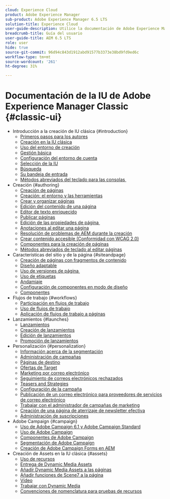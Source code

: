 ```yaml
---
cloud: Experience Cloud
product: Adobe Experience Manager
sub-product: Adobe Experience Manager 6.5 LTS
solution-title: Experience Cloud
user-guide-description: Utilice la documentación de Adobe Experience Manager 6.5 LTS para conocer cómo funciona y qué puede hacer el software por usted.
breadcrumb-title: Guía del usuario
user-guide-title: AEM 6.5 LTS
role: user
hide: true
source-git-commit: 96d94c843d1912abd91577b3373e38bd9fd9ed6c
workflow-type: tm+mt
source-wordcount: '261'
ht-degree: 31%

---
```



# Documentación de la IU de Adobe Experience Manager Classic {#classic-ui}

+ Introducción a la creación de IU clásica {#introduction}
   + [Primeros pasos para los autores](/help/sites-classic-ui-authoring/classic-page-author-first-steps.md)
   + [Creación en la IU clásica](/help/sites-classic-ui-authoring/classicui.md)
   + [Uso del entorno de creación](/help/sites-classic-ui-authoring/author-env.md)
   + [Gestión básica](/help/sites-classic-ui-authoring/author-env-basic-handling.md)
   + [Configuración del entorno de cuenta](/help/sites-classic-ui-authoring/author-env-user-props.md)
   + [Selección de la IU](/help/sites-classic-ui-authoring/author-env-select-ui.md)
   + [Búsqueda](/help/sites-classic-ui-authoring/author-env-search.md)
   + [Su bandeja de entrada](/help/sites-classic-ui-authoring/author-env-inbox.md)
   + [Métodos abreviados del teclado para las consolas  &#x200B;](/help/sites-classic-ui-authoring/author-env-keyboard-shortcuts.md)
+ Creación {#authoring}
   + [Creación de páginas](/help/sites-classic-ui-authoring/classic-page-author.md)
   + [Creación: el entorno y las herramientas](/help/sites-classic-ui-authoring/classic-page-author-env-tools.md)
   + [Crear y organizar páginas](/help/sites-classic-ui-authoring/classic-page-author-manage-pages.md)
   + [Edición del contenido de una página](/help/sites-classic-ui-authoring/classic-page-author-edit-content.md)
   + [Editor de texto enriquecido](/help/sites-classic-ui-authoring/classic-page-author-rich-text-editor.md)
   + [Publicar páginas](/help/sites-classic-ui-authoring/classic-page-author-publish-pages.md)
   + [Edición de las propiedades de página  &#x200B;](/help/sites-classic-ui-authoring/classic-page-author-edit-page-properties.md)
   + [Anotaciones al editar una página](/help/sites-classic-ui-authoring/classic-page-author-annotations.md)
   + [Resolución de problemas de AEM durante la creación](/help/sites-classic-ui-authoring/classic-page-author-troubleshooting.md)
   + [Crear contenido accesible (Conformidad con WCAG 2.0)](/help/sites-classic-ui-authoring/classic-page-author-accessible-content.md)
   + [Componentes para la creación de páginas](/help/sites-classic-ui-authoring/classic-page-author-edit-mode.md)
   + [Métodos abreviados de teclado al editar páginas](/help/sites-classic-ui-authoring/classic-page-author-keyboard-shortcuts.md)
+ Características del sitio y de la página {#siteandpage}
   + [Creación de páginas con fragmentos de contenido](/help/sites-classic-ui-authoring/classic-page-author-content-fragments.md)
   + [Diseño adaptable](/help/sites-classic-ui-authoring/classic-page-author-responsive-layout.md)
   + [Uso de versiones de página  &#x200B;](/help/sites-classic-ui-authoring/classic-page-author-work-with-versions.md)
   + [Uso de etiquetas](/help/sites-classic-ui-authoring/classic-feature-tags.md)
   + [Andamiaje](/help/sites-classic-ui-authoring/classic-feature-scaffolding.md)
   + [Configuración de componentes en modo de diseño](/help/sites-classic-ui-authoring/classic-page-author-design-mode.md)
   + [Componentes](/help/sites-classic-ui-authoring/classic-page-author-default-components.md)
+ Flujos de trabajo {#workflows}
   + [Participación en flujos de trabajo](/help/sites-classic-ui-authoring/classic-workflows-participating.md)
   + [Uso de flujos de trabajo](/help/sites-classic-ui-authoring/classic-workflows.md)
   + [Aplicación de flujos de trabajo a páginas](/help/sites-classic-ui-authoring/classic-workflows-applying.md)
+ Lanzamientos {#launches}
   + [Lanzamientos](/help/sites-classic-ui-authoring/classic-launches.md)
   + [Creación de lanzamientos](/help/sites-classic-ui-authoring/classic-launches-creating.md)
   + [Edición de lanzamientos](/help/sites-classic-ui-authoring/classic-launches-editing.md)
   + [Promoción de lanzamientos](/help/sites-classic-ui-authoring/classic-launches-promoting.md)
+ Personalización {#personalization}
   + [Información acerca de la segmentación](/help/sites-classic-ui-authoring/classic-personalization-campaigns-segmentation.md)
   + [Administración de campañas](/help/sites-classic-ui-authoring/classic-personalization-campaigns.md)
   + [Páginas de destino](/help/sites-classic-ui-authoring/classic-personalization-campaigns-landingpage.md)
   + [Ofertas de Target](/help/sites-classic-ui-authoring/classic-personalization-campaigns-target-offers.md)
   + [Marketing por correo electrónico](/help/sites-classic-ui-authoring/classic-personalization-campaigns-email.md)
   + [Seguimiento de correos electrónicos rechazados](/help/sites-classic-ui-authoring/classic-personalization-campaigns-email-tracking-bounces.md)
   + [Teasers and Strategies](/help/sites-classic-ui-authoring/classic-personalization-campaigns-teasers-strategy.md)
   + [Configuración de la campaña](/help/sites-classic-ui-authoring/classic-personalization-campaigns-setting-up-your.md)
   + [Publicación de un correo electrónico para proveedores de servicios de correo electrónico](/help/sites-classic-ui-authoring/classic-personalization-campaigns-email-newsletters.md)
   + [Trabajar con el administrador de campañas de marketing](/help/sites-classic-ui-authoring/classic-personalization-campaigns-mktg-manager.md)
   + [Creación de una página de aterrizaje de newsletter efectiva](/help/sites-classic-ui-authoring/classic-personalization-campaigns-email-landingpage.md)
   + [Administración de suscripciones](/help/sites-classic-ui-authoring/classic-personalization-campaigns-email-subscriptions.md)
+ Adobe Campaign {#campaign}
   + [Uso de Adobe Campaign 6.1 y Adobe Campaign Standard](/help/sites-classic-ui-authoring/classic-personalization-ac-campaign.md)
   + [Uso de Adobe Campaign](/help/sites-classic-ui-authoring/classic-personalization-ac.md)
   + [Componentes de Adobe Campaign](/help/sites-classic-ui-authoring/classic-personalization-ac-components.md)
   + [Segmentación de Adobe Campaign](/help/sites-classic-ui-authoring/classic-personalization-ac-target.md)
   + [Creación de Adobe Campaign Forms en AEM](/help/sites-classic-ui-authoring/classic-personalization-ac-forms.md)
+ Creación de Assets en la IU clásica {#assets}
   + [Uso de recursos](/help/sites-classic-ui-authoring/classicui-assets.md)
   + [Entrega de Dynamic Media Assets](/help/sites-classic-ui-authoring/dynamic-media-assets-delivering.md)
   + [Añadir Dynamic Media Assets a las páginas](/help/sites-classic-ui-authoring/dynamic-media-assets-adding-to-page.md)
   + [Añadir funciones de Scene7 a la página](/help/sites-classic-ui-authoring/manage-assets-classic-s7.md)
   + [Vídeo](/help/sites-classic-ui-authoring/manage-assets-classic-s7-video.md)
   + [Trabajar con Dynamic Media](/help/sites-classic-ui-authoring/dynamic-media-assets.md)
   + [Convenciones de nomenclatura para pruebas de recursos](/help/sites-classic-ui-authoring/asset-naming-conventions.md)
